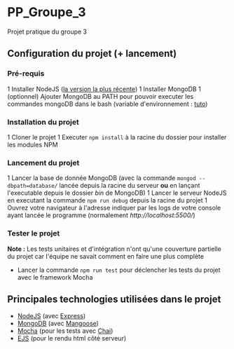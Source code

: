# PP_Groupe_3

Projet pratique du groupe 3

## Configuration du projet (+ lancement)

### Pré-requis

1 Installer NodeJS ([la version la plus récente](https://nodejs.org/en/download/))
1 Installer MongoDB
    1 (optionnel) Ajouter MongoDB au PATH pour pouvoir executer les commandes mongoDB dans le bash (variable d'environnement : [tuto](http://sysadmindata.com/set-mongodb-path-windows/))

### Installation du projet

1 Cloner le projet
1 Executer `npm install` à la racine du dossier pour installer les modules NPM

### Lancement du projet

1 Lancer la base de donnée MongoDB (avec la commande `mongod --dbpath=database/` lancée depuis la racine du serveur **ou** en lançant l'executable depuis le dossier *bin* de MongoDB)
1 Lancer le serveur NodeJS en executant la commande `npm run debug` depuis la racine du projet
1 Ouvrez votre navigateur à l'adresse indiquer par les logs de votre console ayant lancée le programme (normalement *http://localhost:5500/*)

### Tester le projet

**Note :** Les tests unitaires et d'intégration n'ont qu'une couverture partielle du projet car l'équipe ne savait comment en faire une plus complète

- Lancer la commande `npm run test` pour déclencher les tests du projet avec le framework Mocha

## Principales technologies utilisées dans le projet

- [NodeJS](https://nodejs.org/en/) (avec [Express](https://expressjs.com/fr/))
- [MongoDB](https://www.mongodb.com/fr) (avec [Mangoose](https://mongoosejs.com/docs/))
- [Mocha](https://mochajs.org/) (pour les tests avec [Chai](https://www.chaijs.com/))
- [EJS](https://ejs.co/) (pour le rendu html côté serveur)